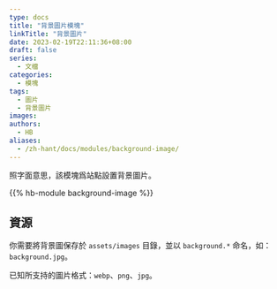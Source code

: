 ```yaml
---
type: docs
title: "背景圖片模塊"
linkTitle: "背景圖片"
date: 2023-02-19T22:11:36+08:00
draft: false
series:
  - 文檔
categories:
  - 模塊
tags:
  - 圖片
  - 背景圖片
images:
authors:
  - HB
aliases:
  - /zh-hant/docs/modules/background-image/
---
```


照字面意思，該模塊爲站點設置背景圖片。

<!--more-->

{{% hb-module background-image %}}

## 資源

你需要將背景圖保存於 `assets/images` 目錄，並以 `background.*` 命名，如： `background.jpg`。

已知所支持的圖片格式：`webp`、`png`、`jpg`。
